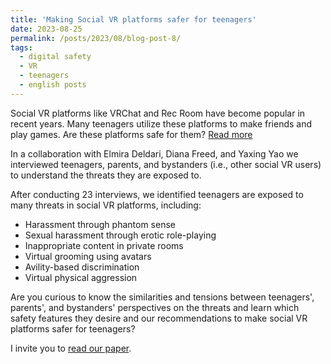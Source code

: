 ```yaml
---
title: 'Making Social VR platforms safer for teenagers'
date: 2023-08-25
permalink: /posts/2023/08/blog-post-8/
tags:
  - digital safety
  - VR
  - teenagers
  - english posts
---
```


Social VR platforms like VRChat and Rec Room have become popular in recent years. Many teenagers utilize these platforms to make friends and play games. Are these platforms safe for them? [Read more](https://juliopovedacs.github.io/posts/2023/08/blog-post-8/)

In a collaboration with Elmira Deldari, Diana Freed, and Yaxing Yao we interviewed teenagers, parents, and bystanders (i.e., other social VR users) to understand the threats they are exposed to.

After conducting 23 interviews, we identified teenagers are exposed to many threats in social VR platforms, including:

* Harassment through phantom sense
* Sexual harassment through erotic role-playing
* Inappropriate content in private rooms
* Virtual grooming using avatars
* Avility-based discrimination
* Virtual physical aggression

Are you curious to know the similarities and tensions between teenagers', parents', and bystanders' perspectives on the threats and learn which safety features they desire and our recommendations to make social VR platforms safer for teenagers?

I invite you to [read our paper](https://juliopovedacs.github.io/files/SOUPS_2023.pdf).